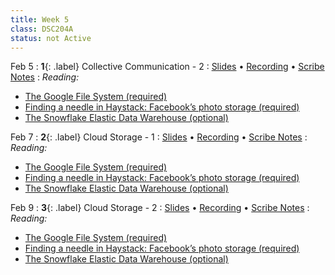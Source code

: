 ```yaml
---
title: Week 5
class: DSC204A
status: not Active
---
```


Feb 5
: **1**{: .label} Collective Communication - 2 
  : [Slides](assets/slides/11_collectives-2.pdf) &#8226; [Recording](https://drive.google.com/file/d/1iknM1y8UnHyFYYYKY3M42p2CYKx7PCCv/view?usp=sharing) &#8226; [Scribe Notes](assets/scribe_notes/Feb_5_scribe_note.pdf)
: *Reading:*
* [The Google File System (required)](https://static.googleusercontent.com/media/research.google.com/zh-CN//archive/gfs-sosp2003.pdf)
* [Finding a needle in Haystack: Facebook’s photo storage (required)](https://www.usenix.org/legacy/event/osdi10/tech/full_papers/Beaver.pdf)
* [The Snowflake Elastic Data Warehouse (optional)](https://info.snowflake.net/rs/252-RFO-227/images/Snowflake_SIGMOD.pdf) 


Feb 7
: **2**{: .label} Cloud Storage - 1
  : [Slides](assets/slides/12_cloud-storage-1.pdf) &#8226; [Recording](#) &#8226; [Scribe Notes](assets/scribe_notes/Feb_7_scribe_note.pdf)
: *Reading:*
* [The Google File System (required)](https://static.googleusercontent.com/media/research.google.com/zh-CN//archive/gfs-sosp2003.pdf)
* [Finding a needle in Haystack: Facebook’s photo storage (required)](https://www.usenix.org/legacy/event/osdi10/tech/full_papers/Beaver.pdf)
* [The Snowflake Elastic Data Warehouse (optional)](https://info.snowflake.net/rs/252-RFO-227/images/Snowflake_SIGMOD.pdf) 


Feb 9
: **3**{: .label} Cloud Storage - 2
  : [Slides](assets/slides/13_cloud-storage-2.pdf) &#8226; [Recording](#) &#8226; [Scribe Notes](assets/scribe_notes/Feb_9_scribe_note.pdf)
: *Reading:*
* [The Google File System (required)](https://static.googleusercontent.com/media/research.google.com/zh-CN//archive/gfs-sosp2003.pdf)
* [Finding a needle in Haystack: Facebook’s photo storage (required)](https://www.usenix.org/legacy/event/osdi10/tech/full_papers/Beaver.pdf)
* [The Snowflake Elastic Data Warehouse (optional)](https://info.snowflake.net/rs/252-RFO-227/images/Snowflake_SIGMOD.pdf) 
